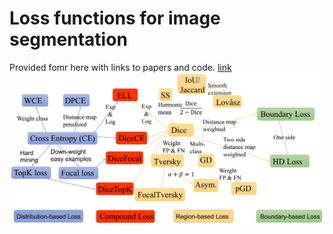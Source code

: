 # Loss functions for image segmentation

Provided fomr here with links to papers and code. [link](https://github.com/JunMa11/SegLoss/tree/master)
![alt text](../assets/LossOverview.png )